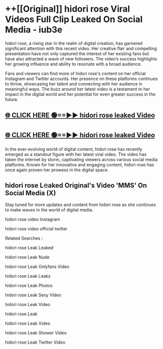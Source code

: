 # ++[[Original]] hidori rose Viral Videos Full Clip Leaked On Social Media - iub3e<br>

hidori rose, a rising star in the realm of digital creation, has garnered significant attention with this recent video. Her creative flair and compelling presentation have not only captured the interest of her existing fans but have also attracted a wave of new followers. The video’s success highlights her growing influence and ability to resonate with a broad audience.

Fans and viewers can find more of hidori rose's content on her official Instagram and Twitter accounts. Her presence on these platforms continues to thrive, showcasing her talent and connecting with her audience in meaningful ways. The buzz around her latest video is a testament to her impact in the digital world and her potential for even greater success in the future.


## [🌐 CLICK HERE 🟢==►► hidori rose leaked Video ](https://onlyclips.site?title=hidori_rose&ref=git)

## [🌐 CLICK HERE 🟢==►► hidori rose leaked Video ](https://onlyclips.site?title=hidori_rose&ref=git)


In the ever-evolving world of digital content, hidori rose has recently emerged as a standout figure with her latest viral video. The video has taken the internet by storm, captivating viewers across various social media platforms. Known for her innovative and engaging content, hidori rose has once again proven her prowess in the digital space.



## hidori rose L𝚎aked Original's Video 'MMS' On Social Media (X)


Stay tuned for more updates and content from hidori rose as she continues to make waves in the world of digital media.

hidori rose video Instagram

hidori rose video official twitter


Related Searches :

hidori rose Leak Leaked

hidori rose Leak Nude

hidori rose Leak Onlyfans Video

hidori rose Leak Leaks

hidori rose Leak Photos

hidori rose Leak Sexy Video

hidori rose Leak Video

hidori rose Leak

hidori rose Leak Video

hidori rose Leak Shower Video

hidori rose Leak Twitter Video

